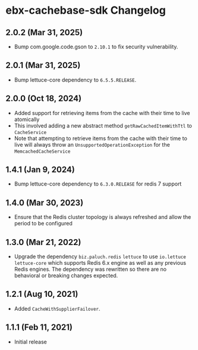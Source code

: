 # ebx-cachebase-sdk Changelog

## 2.0.2 (Mar 31, 2025)
* Bump com.google.code.gson to `2.10.1` to fix security vulnerability.

## 2.0.1 (Mar 31, 2025)

* Bump lettuce-core dependency to `6.5.5.RELEASE`.

## 2.0.0 (Oct 18, 2024)
* Added support for retrieving items from the cache with their time to live atomically
* This involved adding a new abstract method `getRawCachedItemWithTtl` to `CacheService`
* Note that attempting to retrieve items from the cache with their time to live will always 
  throw an `UnsupportedOperationException` for the `MemcachedCacheService`

## 1.4.1 (Jan 9, 2024)

* Bump lettuce-core dependency to `6.3.0.RELEASE` for redis 7 support

## 1.4.0 (Mar 30, 2023)

* Ensure that the Redis cluster topology is always refreshed and allow the period to be configured
  
## 1.3.0 (Mar 21, 2022)

* Upgrade the dependency `biz.paluch.redis` `lettuce`  to use `io.lettuce` `lettuce-core` which 
  supports Redis 6.x engine as well as any previous Redis engines. The dependency was rewritten 
  so there are no behavioral or breaking changes expected.

## 1.2.1 (Aug 10, 2021)

* Added `CacheWithSupplierFailover`.

## 1.1.1 (Feb 11, 2021)

* Initial release
